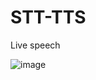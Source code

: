 # STT-TTS
Live speech

![image](https://user-images.githubusercontent.com/71742682/125001892-8c1cf400-e008-11eb-8668-a2d811bbe5c0.png)
